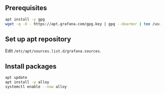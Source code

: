 ## Prerequisites

```zsh
apt install -y gpg
wget -q -O - https://apt.grafana.com/gpg.key | gpg --dearmor | tee /usr/share/keyrings/grafana.gpg > /dev/null
```

## Set up apt repository

Edit `/etc/apt/sources.list.d/grafana.sources`.

## Install packages

```zsh
apt update
apt install -y alloy
systemctl enable --now alloy
```
